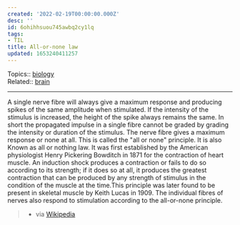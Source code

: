```yaml
---
created: '2022-02-19T00:00:00.000Z'
desc: ''
id: 6ohihhsuou745awbq2cy1lq
tags:
- TIL
title: All-or-none law
updated: 1653240411257
---
```

   
Topics::  [biology](../topics/biology.md)   
Related::  [brain](../topics/brain.md)   
   
   
---   
   
A single nerve fibre will always give a maximum response and producing spikes of the same amplitude when stimulated. If the intensity of the stimulus is increased, the height of the spike always remains the same. In short the propagated impulse in a single fibre cannot be graded by grading the intensity or duration of the stimulus. The nerve fibre gives a maximum response or none at all. This is called the "all or none" principle. It is also Known as all or nothing law. It was first established by the American physiologist Henry Pickering Bowditch in 1871 for the contraction of heart muscle. An induction shock produces a contraction or fails to do so according to its strength; if it does so at all, it produces the greatest contraction that can be produced by any strength of stimulus in the condition of the muscle at the time.This principle was later found to be present in skeletal muscle by Keith Lucas in 1909. The individual fibres of nerves also respond to stimulation according to the all-or-none principle.   
   
> - via [Wikipedia](https://en.wikipedia.org/wiki/All-or-none%20law)